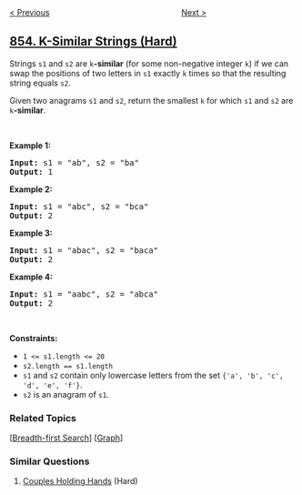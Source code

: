 <!--|This file generated by command(leetcode description); DO NOT EDIT.    |-->
<!--+----------------------------------------------------------------------+-->
<!--|@author    openset <openset.wang@gmail.com>                           |-->
<!--|@link      https://github.com/openset                                 |-->
<!--|@home      https://github.com/openset/leetcode                        |-->
<!--+----------------------------------------------------------------------+-->

[< Previous](../car-fleet "Car Fleet")
　　　　　　　　　　　　　　　　
[Next >](../exam-room "Exam Room")

## [854. K-Similar Strings (Hard)](https://leetcode.com/problems/k-similar-strings "相似度为 K 的字符串")

<p>Strings <code>s1</code> and <code>s2</code> are <code>k</code><strong>-similar</strong> (for some non-negative integer <code>k</code>) if we can swap the positions of two letters in <code>s1</code> exactly <code>k</code> times so that the resulting string equals <code>s2</code>.</p>

<p>Given two anagrams <code>s1</code> and <code>s2</code>, return the smallest <code>k</code> for which <code>s1</code> and <code>s2</code> are <code>k</code><strong>-similar</strong>.</p>

<p>&nbsp;</p>
<p><strong>Example 1:</strong></p>
<pre><strong>Input:</strong> s1 = "ab", s2 = "ba"
<strong>Output:</strong> 1
</pre><p><strong>Example 2:</strong></p>
<pre><strong>Input:</strong> s1 = "abc", s2 = "bca"
<strong>Output:</strong> 2
</pre><p><strong>Example 3:</strong></p>
<pre><strong>Input:</strong> s1 = "abac", s2 = "baca"
<strong>Output:</strong> 2
</pre><p><strong>Example 4:</strong></p>
<pre><strong>Input:</strong> s1 = "aabc", s2 = "abca"
<strong>Output:</strong> 2
</pre>
<p>&nbsp;</p>
<p><strong>Constraints:</strong></p>

<ul>
	<li><code>1 &lt;= s1.length &lt;= 20</code></li>
	<li><code>s2.length == s1.length</code></li>
	<li><code>s1</code> and <code>s2</code> contain only lowercase letters from the set <code>{&#39;a&#39;, &#39;b&#39;, &#39;c&#39;, &#39;d&#39;, &#39;e&#39;, &#39;f&#39;}</code>.</li>
	<li><code>s2</code> is an anagram of <code>s1</code>.</li>
</ul>

### Related Topics
  [[Breadth-first Search](../../tag/breadth-first-search/README.md)]
  [[Graph](../../tag/graph/README.md)]

### Similar Questions
  1. [Couples Holding Hands](../couples-holding-hands) (Hard)

